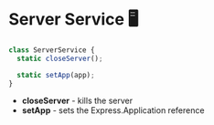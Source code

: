 # Server Service 🖥️

```js
class ServerService {
  static closeServer();

  static setApp(app);
}
```

- **closeServer** - kills the server
- **setApp** - sets the Express.Application reference
